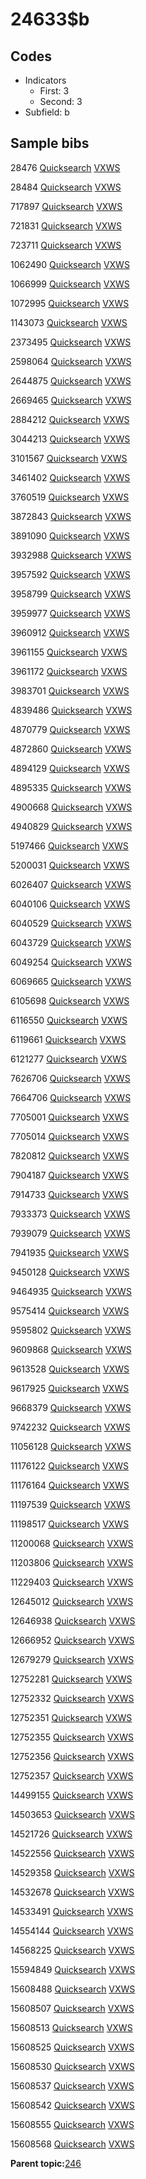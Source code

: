 # 24633$b

## Codes

-   Indicators
    -   First: 3
    -   Second: 3
-   Subfield: b

## Sample bibs

28476 [Quicksearch](https://search.library.yale.edu/catalog/28476) [VXWS](http://prodorbis.library.yale.edu:7014/vxws/GetHoldingsService?bibId=28476)

28484 [Quicksearch](https://search.library.yale.edu/catalog/28484) [VXWS](http://prodorbis.library.yale.edu:7014/vxws/GetHoldingsService?bibId=28484)

717897 [Quicksearch](https://search.library.yale.edu/catalog/717897) [VXWS](http://prodorbis.library.yale.edu:7014/vxws/GetHoldingsService?bibId=717897)

721831 [Quicksearch](https://search.library.yale.edu/catalog/721831) [VXWS](http://prodorbis.library.yale.edu:7014/vxws/GetHoldingsService?bibId=721831)

723711 [Quicksearch](https://search.library.yale.edu/catalog/723711) [VXWS](http://prodorbis.library.yale.edu:7014/vxws/GetHoldingsService?bibId=723711)

1062490 [Quicksearch](https://search.library.yale.edu/catalog/1062490) [VXWS](http://prodorbis.library.yale.edu:7014/vxws/GetHoldingsService?bibId=1062490)

1066999 [Quicksearch](https://search.library.yale.edu/catalog/1066999) [VXWS](http://prodorbis.library.yale.edu:7014/vxws/GetHoldingsService?bibId=1066999)

1072995 [Quicksearch](https://search.library.yale.edu/catalog/1072995) [VXWS](http://prodorbis.library.yale.edu:7014/vxws/GetHoldingsService?bibId=1072995)

1143073 [Quicksearch](https://search.library.yale.edu/catalog/1143073) [VXWS](http://prodorbis.library.yale.edu:7014/vxws/GetHoldingsService?bibId=1143073)

2373495 [Quicksearch](https://search.library.yale.edu/catalog/2373495) [VXWS](http://prodorbis.library.yale.edu:7014/vxws/GetHoldingsService?bibId=2373495)

2598064 [Quicksearch](https://search.library.yale.edu/catalog/2598064) [VXWS](http://prodorbis.library.yale.edu:7014/vxws/GetHoldingsService?bibId=2598064)

2644875 [Quicksearch](https://search.library.yale.edu/catalog/2644875) [VXWS](http://prodorbis.library.yale.edu:7014/vxws/GetHoldingsService?bibId=2644875)

2669465 [Quicksearch](https://search.library.yale.edu/catalog/2669465) [VXWS](http://prodorbis.library.yale.edu:7014/vxws/GetHoldingsService?bibId=2669465)

2884212 [Quicksearch](https://search.library.yale.edu/catalog/2884212) [VXWS](http://prodorbis.library.yale.edu:7014/vxws/GetHoldingsService?bibId=2884212)

3044213 [Quicksearch](https://search.library.yale.edu/catalog/3044213) [VXWS](http://prodorbis.library.yale.edu:7014/vxws/GetHoldingsService?bibId=3044213)

3101567 [Quicksearch](https://search.library.yale.edu/catalog/3101567) [VXWS](http://prodorbis.library.yale.edu:7014/vxws/GetHoldingsService?bibId=3101567)

3461402 [Quicksearch](https://search.library.yale.edu/catalog/3461402) [VXWS](http://prodorbis.library.yale.edu:7014/vxws/GetHoldingsService?bibId=3461402)

3760519 [Quicksearch](https://search.library.yale.edu/catalog/3760519) [VXWS](http://prodorbis.library.yale.edu:7014/vxws/GetHoldingsService?bibId=3760519)

3872843 [Quicksearch](https://search.library.yale.edu/catalog/3872843) [VXWS](http://prodorbis.library.yale.edu:7014/vxws/GetHoldingsService?bibId=3872843)

3891090 [Quicksearch](https://search.library.yale.edu/catalog/3891090) [VXWS](http://prodorbis.library.yale.edu:7014/vxws/GetHoldingsService?bibId=3891090)

3932988 [Quicksearch](https://search.library.yale.edu/catalog/3932988) [VXWS](http://prodorbis.library.yale.edu:7014/vxws/GetHoldingsService?bibId=3932988)

3957592 [Quicksearch](https://search.library.yale.edu/catalog/3957592) [VXWS](http://prodorbis.library.yale.edu:7014/vxws/GetHoldingsService?bibId=3957592)

3958799 [Quicksearch](https://search.library.yale.edu/catalog/3958799) [VXWS](http://prodorbis.library.yale.edu:7014/vxws/GetHoldingsService?bibId=3958799)

3959977 [Quicksearch](https://search.library.yale.edu/catalog/3959977) [VXWS](http://prodorbis.library.yale.edu:7014/vxws/GetHoldingsService?bibId=3959977)

3960912 [Quicksearch](https://search.library.yale.edu/catalog/3960912) [VXWS](http://prodorbis.library.yale.edu:7014/vxws/GetHoldingsService?bibId=3960912)

3961155 [Quicksearch](https://search.library.yale.edu/catalog/3961155) [VXWS](http://prodorbis.library.yale.edu:7014/vxws/GetHoldingsService?bibId=3961155)

3961172 [Quicksearch](https://search.library.yale.edu/catalog/3961172) [VXWS](http://prodorbis.library.yale.edu:7014/vxws/GetHoldingsService?bibId=3961172)

3983701 [Quicksearch](https://search.library.yale.edu/catalog/3983701) [VXWS](http://prodorbis.library.yale.edu:7014/vxws/GetHoldingsService?bibId=3983701)

4839486 [Quicksearch](https://search.library.yale.edu/catalog/4839486) [VXWS](http://prodorbis.library.yale.edu:7014/vxws/GetHoldingsService?bibId=4839486)

4870779 [Quicksearch](https://search.library.yale.edu/catalog/4870779) [VXWS](http://prodorbis.library.yale.edu:7014/vxws/GetHoldingsService?bibId=4870779)

4872860 [Quicksearch](https://search.library.yale.edu/catalog/4872860) [VXWS](http://prodorbis.library.yale.edu:7014/vxws/GetHoldingsService?bibId=4872860)

4894129 [Quicksearch](https://search.library.yale.edu/catalog/4894129) [VXWS](http://prodorbis.library.yale.edu:7014/vxws/GetHoldingsService?bibId=4894129)

4895335 [Quicksearch](https://search.library.yale.edu/catalog/4895335) [VXWS](http://prodorbis.library.yale.edu:7014/vxws/GetHoldingsService?bibId=4895335)

4900668 [Quicksearch](https://search.library.yale.edu/catalog/4900668) [VXWS](http://prodorbis.library.yale.edu:7014/vxws/GetHoldingsService?bibId=4900668)

4940829 [Quicksearch](https://search.library.yale.edu/catalog/4940829) [VXWS](http://prodorbis.library.yale.edu:7014/vxws/GetHoldingsService?bibId=4940829)

5197466 [Quicksearch](https://search.library.yale.edu/catalog/5197466) [VXWS](http://prodorbis.library.yale.edu:7014/vxws/GetHoldingsService?bibId=5197466)

5200031 [Quicksearch](https://search.library.yale.edu/catalog/5200031) [VXWS](http://prodorbis.library.yale.edu:7014/vxws/GetHoldingsService?bibId=5200031)

6026407 [Quicksearch](https://search.library.yale.edu/catalog/6026407) [VXWS](http://prodorbis.library.yale.edu:7014/vxws/GetHoldingsService?bibId=6026407)

6040106 [Quicksearch](https://search.library.yale.edu/catalog/6040106) [VXWS](http://prodorbis.library.yale.edu:7014/vxws/GetHoldingsService?bibId=6040106)

6040529 [Quicksearch](https://search.library.yale.edu/catalog/6040529) [VXWS](http://prodorbis.library.yale.edu:7014/vxws/GetHoldingsService?bibId=6040529)

6043729 [Quicksearch](https://search.library.yale.edu/catalog/6043729) [VXWS](http://prodorbis.library.yale.edu:7014/vxws/GetHoldingsService?bibId=6043729)

6049254 [Quicksearch](https://search.library.yale.edu/catalog/6049254) [VXWS](http://prodorbis.library.yale.edu:7014/vxws/GetHoldingsService?bibId=6049254)

6069665 [Quicksearch](https://search.library.yale.edu/catalog/6069665) [VXWS](http://prodorbis.library.yale.edu:7014/vxws/GetHoldingsService?bibId=6069665)

6105698 [Quicksearch](https://search.library.yale.edu/catalog/6105698) [VXWS](http://prodorbis.library.yale.edu:7014/vxws/GetHoldingsService?bibId=6105698)

6116550 [Quicksearch](https://search.library.yale.edu/catalog/6116550) [VXWS](http://prodorbis.library.yale.edu:7014/vxws/GetHoldingsService?bibId=6116550)

6119661 [Quicksearch](https://search.library.yale.edu/catalog/6119661) [VXWS](http://prodorbis.library.yale.edu:7014/vxws/GetHoldingsService?bibId=6119661)

6121277 [Quicksearch](https://search.library.yale.edu/catalog/6121277) [VXWS](http://prodorbis.library.yale.edu:7014/vxws/GetHoldingsService?bibId=6121277)

7626706 [Quicksearch](https://search.library.yale.edu/catalog/7626706) [VXWS](http://prodorbis.library.yale.edu:7014/vxws/GetHoldingsService?bibId=7626706)

7664706 [Quicksearch](https://search.library.yale.edu/catalog/7664706) [VXWS](http://prodorbis.library.yale.edu:7014/vxws/GetHoldingsService?bibId=7664706)

7705001 [Quicksearch](https://search.library.yale.edu/catalog/7705001) [VXWS](http://prodorbis.library.yale.edu:7014/vxws/GetHoldingsService?bibId=7705001)

7705014 [Quicksearch](https://search.library.yale.edu/catalog/7705014) [VXWS](http://prodorbis.library.yale.edu:7014/vxws/GetHoldingsService?bibId=7705014)

7820812 [Quicksearch](https://search.library.yale.edu/catalog/7820812) [VXWS](http://prodorbis.library.yale.edu:7014/vxws/GetHoldingsService?bibId=7820812)

7904187 [Quicksearch](https://search.library.yale.edu/catalog/7904187) [VXWS](http://prodorbis.library.yale.edu:7014/vxws/GetHoldingsService?bibId=7904187)

7914733 [Quicksearch](https://search.library.yale.edu/catalog/7914733) [VXWS](http://prodorbis.library.yale.edu:7014/vxws/GetHoldingsService?bibId=7914733)

7933373 [Quicksearch](https://search.library.yale.edu/catalog/7933373) [VXWS](http://prodorbis.library.yale.edu:7014/vxws/GetHoldingsService?bibId=7933373)

7939079 [Quicksearch](https://search.library.yale.edu/catalog/7939079) [VXWS](http://prodorbis.library.yale.edu:7014/vxws/GetHoldingsService?bibId=7939079)

7941935 [Quicksearch](https://search.library.yale.edu/catalog/7941935) [VXWS](http://prodorbis.library.yale.edu:7014/vxws/GetHoldingsService?bibId=7941935)

9450128 [Quicksearch](https://search.library.yale.edu/catalog/9450128) [VXWS](http://prodorbis.library.yale.edu:7014/vxws/GetHoldingsService?bibId=9450128)

9464935 [Quicksearch](https://search.library.yale.edu/catalog/9464935) [VXWS](http://prodorbis.library.yale.edu:7014/vxws/GetHoldingsService?bibId=9464935)

9575414 [Quicksearch](https://search.library.yale.edu/catalog/9575414) [VXWS](http://prodorbis.library.yale.edu:7014/vxws/GetHoldingsService?bibId=9575414)

9595802 [Quicksearch](https://search.library.yale.edu/catalog/9595802) [VXWS](http://prodorbis.library.yale.edu:7014/vxws/GetHoldingsService?bibId=9595802)

9609868 [Quicksearch](https://search.library.yale.edu/catalog/9609868) [VXWS](http://prodorbis.library.yale.edu:7014/vxws/GetHoldingsService?bibId=9609868)

9613528 [Quicksearch](https://search.library.yale.edu/catalog/9613528) [VXWS](http://prodorbis.library.yale.edu:7014/vxws/GetHoldingsService?bibId=9613528)

9617925 [Quicksearch](https://search.library.yale.edu/catalog/9617925) [VXWS](http://prodorbis.library.yale.edu:7014/vxws/GetHoldingsService?bibId=9617925)

9668379 [Quicksearch](https://search.library.yale.edu/catalog/9668379) [VXWS](http://prodorbis.library.yale.edu:7014/vxws/GetHoldingsService?bibId=9668379)

9742232 [Quicksearch](https://search.library.yale.edu/catalog/9742232) [VXWS](http://prodorbis.library.yale.edu:7014/vxws/GetHoldingsService?bibId=9742232)

11056128 [Quicksearch](https://search.library.yale.edu/catalog/11056128) [VXWS](http://prodorbis.library.yale.edu:7014/vxws/GetHoldingsService?bibId=11056128)

11176122 [Quicksearch](https://search.library.yale.edu/catalog/11176122) [VXWS](http://prodorbis.library.yale.edu:7014/vxws/GetHoldingsService?bibId=11176122)

11176164 [Quicksearch](https://search.library.yale.edu/catalog/11176164) [VXWS](http://prodorbis.library.yale.edu:7014/vxws/GetHoldingsService?bibId=11176164)

11197539 [Quicksearch](https://search.library.yale.edu/catalog/11197539) [VXWS](http://prodorbis.library.yale.edu:7014/vxws/GetHoldingsService?bibId=11197539)

11198517 [Quicksearch](https://search.library.yale.edu/catalog/11198517) [VXWS](http://prodorbis.library.yale.edu:7014/vxws/GetHoldingsService?bibId=11198517)

11200068 [Quicksearch](https://search.library.yale.edu/catalog/11200068) [VXWS](http://prodorbis.library.yale.edu:7014/vxws/GetHoldingsService?bibId=11200068)

11203806 [Quicksearch](https://search.library.yale.edu/catalog/11203806) [VXWS](http://prodorbis.library.yale.edu:7014/vxws/GetHoldingsService?bibId=11203806)

11229403 [Quicksearch](https://search.library.yale.edu/catalog/11229403) [VXWS](http://prodorbis.library.yale.edu:7014/vxws/GetHoldingsService?bibId=11229403)

12645012 [Quicksearch](https://search.library.yale.edu/catalog/12645012) [VXWS](http://prodorbis.library.yale.edu:7014/vxws/GetHoldingsService?bibId=12645012)

12646938 [Quicksearch](https://search.library.yale.edu/catalog/12646938) [VXWS](http://prodorbis.library.yale.edu:7014/vxws/GetHoldingsService?bibId=12646938)

12666952 [Quicksearch](https://search.library.yale.edu/catalog/12666952) [VXWS](http://prodorbis.library.yale.edu:7014/vxws/GetHoldingsService?bibId=12666952)

12679279 [Quicksearch](https://search.library.yale.edu/catalog/12679279) [VXWS](http://prodorbis.library.yale.edu:7014/vxws/GetHoldingsService?bibId=12679279)

12752281 [Quicksearch](https://search.library.yale.edu/catalog/12752281) [VXWS](http://prodorbis.library.yale.edu:7014/vxws/GetHoldingsService?bibId=12752281)

12752332 [Quicksearch](https://search.library.yale.edu/catalog/12752332) [VXWS](http://prodorbis.library.yale.edu:7014/vxws/GetHoldingsService?bibId=12752332)

12752351 [Quicksearch](https://search.library.yale.edu/catalog/12752351) [VXWS](http://prodorbis.library.yale.edu:7014/vxws/GetHoldingsService?bibId=12752351)

12752355 [Quicksearch](https://search.library.yale.edu/catalog/12752355) [VXWS](http://prodorbis.library.yale.edu:7014/vxws/GetHoldingsService?bibId=12752355)

12752356 [Quicksearch](https://search.library.yale.edu/catalog/12752356) [VXWS](http://prodorbis.library.yale.edu:7014/vxws/GetHoldingsService?bibId=12752356)

12752357 [Quicksearch](https://search.library.yale.edu/catalog/12752357) [VXWS](http://prodorbis.library.yale.edu:7014/vxws/GetHoldingsService?bibId=12752357)

14499155 [Quicksearch](https://search.library.yale.edu/catalog/14499155) [VXWS](http://prodorbis.library.yale.edu:7014/vxws/GetHoldingsService?bibId=14499155)

14503653 [Quicksearch](https://search.library.yale.edu/catalog/14503653) [VXWS](http://prodorbis.library.yale.edu:7014/vxws/GetHoldingsService?bibId=14503653)

14521726 [Quicksearch](https://search.library.yale.edu/catalog/14521726) [VXWS](http://prodorbis.library.yale.edu:7014/vxws/GetHoldingsService?bibId=14521726)

14522556 [Quicksearch](https://search.library.yale.edu/catalog/14522556) [VXWS](http://prodorbis.library.yale.edu:7014/vxws/GetHoldingsService?bibId=14522556)

14529358 [Quicksearch](https://search.library.yale.edu/catalog/14529358) [VXWS](http://prodorbis.library.yale.edu:7014/vxws/GetHoldingsService?bibId=14529358)

14532678 [Quicksearch](https://search.library.yale.edu/catalog/14532678) [VXWS](http://prodorbis.library.yale.edu:7014/vxws/GetHoldingsService?bibId=14532678)

14533491 [Quicksearch](https://search.library.yale.edu/catalog/14533491) [VXWS](http://prodorbis.library.yale.edu:7014/vxws/GetHoldingsService?bibId=14533491)

14554144 [Quicksearch](https://search.library.yale.edu/catalog/14554144) [VXWS](http://prodorbis.library.yale.edu:7014/vxws/GetHoldingsService?bibId=14554144)

14568225 [Quicksearch](https://search.library.yale.edu/catalog/14568225) [VXWS](http://prodorbis.library.yale.edu:7014/vxws/GetHoldingsService?bibId=14568225)

15594849 [Quicksearch](https://search.library.yale.edu/catalog/15594849) [VXWS](http://prodorbis.library.yale.edu:7014/vxws/GetHoldingsService?bibId=15594849)

15608488 [Quicksearch](https://search.library.yale.edu/catalog/15608488) [VXWS](http://prodorbis.library.yale.edu:7014/vxws/GetHoldingsService?bibId=15608488)

15608507 [Quicksearch](https://search.library.yale.edu/catalog/15608507) [VXWS](http://prodorbis.library.yale.edu:7014/vxws/GetHoldingsService?bibId=15608507)

15608513 [Quicksearch](https://search.library.yale.edu/catalog/15608513) [VXWS](http://prodorbis.library.yale.edu:7014/vxws/GetHoldingsService?bibId=15608513)

15608525 [Quicksearch](https://search.library.yale.edu/catalog/15608525) [VXWS](http://prodorbis.library.yale.edu:7014/vxws/GetHoldingsService?bibId=15608525)

15608530 [Quicksearch](https://search.library.yale.edu/catalog/15608530) [VXWS](http://prodorbis.library.yale.edu:7014/vxws/GetHoldingsService?bibId=15608530)

15608537 [Quicksearch](https://search.library.yale.edu/catalog/15608537) [VXWS](http://prodorbis.library.yale.edu:7014/vxws/GetHoldingsService?bibId=15608537)

15608542 [Quicksearch](https://search.library.yale.edu/catalog/15608542) [VXWS](http://prodorbis.library.yale.edu:7014/vxws/GetHoldingsService?bibId=15608542)

15608555 [Quicksearch](https://search.library.yale.edu/catalog/15608555) [VXWS](http://prodorbis.library.yale.edu:7014/vxws/GetHoldingsService?bibId=15608555)

15608568 [Quicksearch](https://search.library.yale.edu/catalog/15608568) [VXWS](http://prodorbis.library.yale.edu:7014/vxws/GetHoldingsService?bibId=15608568)

**Parent topic:**[246](../../tags/246/246.md)

